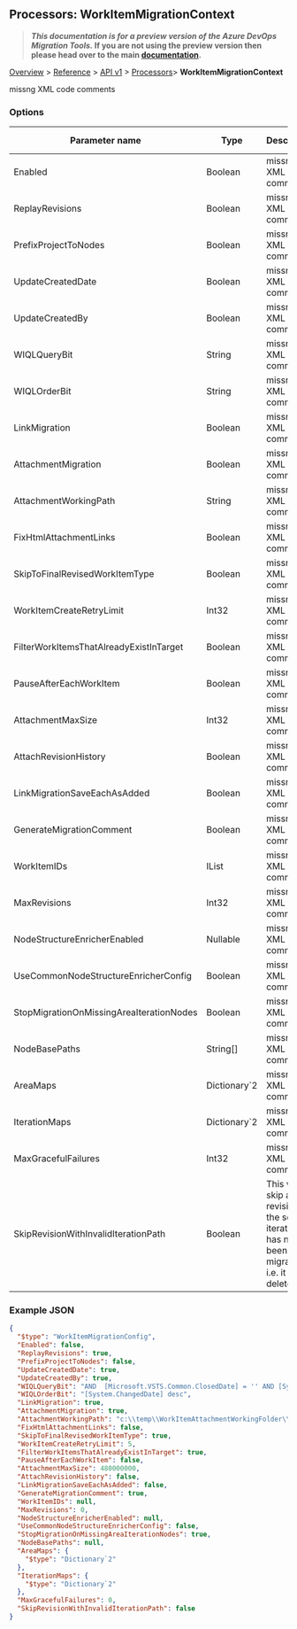 ## Processors: WorkItemMigrationContext

>**_This documentation is for a preview version of the Azure DevOps Migration Tools._ If you are not using the preview version then please head over to the main [documentation](https://nkdagility.github.io/azure-devops-migration-tools).**

[Overview](../././index.md) > [Reference](.././index.md) > [API v1](../index.md) > [Processors](./index.md)> **WorkItemMigrationContext**

missng XML code comments

### Options

| Parameter name         | Type    | Description                              | Default Value                            |
|------------------------|---------|------------------------------------------|------------------------------------------|
| Enabled | Boolean | missng XML code comments | missng XML code comments |
| ReplayRevisions | Boolean | missng XML code comments | missng XML code comments |
| PrefixProjectToNodes | Boolean | missng XML code comments | missng XML code comments |
| UpdateCreatedDate | Boolean | missng XML code comments | missng XML code comments |
| UpdateCreatedBy | Boolean | missng XML code comments | missng XML code comments |
| WIQLQueryBit | String | missng XML code comments | missng XML code comments |
| WIQLOrderBit | String | missng XML code comments | missng XML code comments |
| LinkMigration | Boolean | missng XML code comments | missng XML code comments |
| AttachmentMigration | Boolean | missng XML code comments | missng XML code comments |
| AttachmentWorkingPath | String | missng XML code comments | missng XML code comments |
| FixHtmlAttachmentLinks | Boolean | missng XML code comments | missng XML code comments |
| SkipToFinalRevisedWorkItemType | Boolean | missng XML code comments | missng XML code comments |
| WorkItemCreateRetryLimit | Int32 | missng XML code comments | missng XML code comments |
| FilterWorkItemsThatAlreadyExistInTarget | Boolean | missng XML code comments | missng XML code comments |
| PauseAfterEachWorkItem | Boolean | missng XML code comments | missng XML code comments |
| AttachmentMaxSize | Int32 | missng XML code comments | missng XML code comments |
| AttachRevisionHistory | Boolean | missng XML code comments | missng XML code comments |
| LinkMigrationSaveEachAsAdded | Boolean | missng XML code comments | missng XML code comments |
| GenerateMigrationComment | Boolean | missng XML code comments | missng XML code comments |
| WorkItemIDs | IList | missng XML code comments | missng XML code comments |
| MaxRevisions | Int32 | missng XML code comments | missng XML code comments |
| NodeStructureEnricherEnabled | Nullable | missng XML code comments | missng XML code comments |
| UseCommonNodeStructureEnricherConfig | Boolean | missng XML code comments | missng XML code comments |
| StopMigrationOnMissingAreaIterationNodes | Boolean | missng XML code comments | missng XML code comments |
| NodeBasePaths | String[] | missng XML code comments | missng XML code comments |
| AreaMaps | Dictionary`2 | missng XML code comments | missng XML code comments |
| IterationMaps | Dictionary`2 | missng XML code comments | missng XML code comments |
| MaxGracefulFailures | Int32 | missng XML code comments | missng XML code comments |
| SkipRevisionWithInvalidIterationPath | Boolean | This will skip a revision if the source iteration has not been migrated i.e. it was deleted | missng XML code comments |


### Example JSON

```JSON
{
  "$type": "WorkItemMigrationConfig",
  "Enabled": false,
  "ReplayRevisions": true,
  "PrefixProjectToNodes": false,
  "UpdateCreatedDate": true,
  "UpdateCreatedBy": true,
  "WIQLQueryBit": "AND  [Microsoft.VSTS.Common.ClosedDate] = '' AND [System.WorkItemType] NOT IN ('Test Suite', 'Test Plan','Shared Steps','Shared Parameter','Feedback Request')",
  "WIQLOrderBit": "[System.ChangedDate] desc",
  "LinkMigration": true,
  "AttachmentMigration": true,
  "AttachmentWorkingPath": "c:\\temp\\WorkItemAttachmentWorkingFolder\\",
  "FixHtmlAttachmentLinks": false,
  "SkipToFinalRevisedWorkItemType": true,
  "WorkItemCreateRetryLimit": 5,
  "FilterWorkItemsThatAlreadyExistInTarget": true,
  "PauseAfterEachWorkItem": false,
  "AttachmentMaxSize": 480000000,
  "AttachRevisionHistory": false,
  "LinkMigrationSaveEachAsAdded": false,
  "GenerateMigrationComment": true,
  "WorkItemIDs": null,
  "MaxRevisions": 0,
  "NodeStructureEnricherEnabled": null,
  "UseCommonNodeStructureEnricherConfig": false,
  "StopMigrationOnMissingAreaIterationNodes": true,
  "NodeBasePaths": null,
  "AreaMaps": {
    "$type": "Dictionary`2"
  },
  "IterationMaps": {
    "$type": "Dictionary`2"
  },
  "MaxGracefulFailures": 0,
  "SkipRevisionWithInvalidIterationPath": false
}
```
